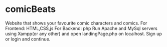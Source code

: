 # comicBeats
Website that shows your favourite comic characters and comics. 
For Frontend: HTML,CSS,js
For Backend: php
Run Apache and MySql servers using Xampp(or any other) and open landingPage.php on localhost.
Sign up or login and continue.
